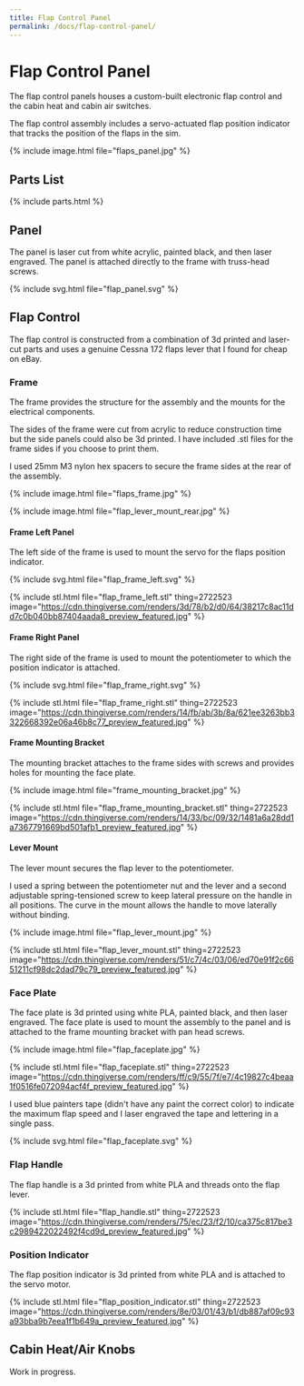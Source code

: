 ```yaml
---
title: Flap Control Panel
permalink: /docs/flap-control-panel/
---
```

# Flap Control Panel

The flap control panels houses a custom-built electronic flap control and the cabin heat and cabin air switches.

The flap control assembly includes a servo-actuated flap position indicator that tracks the position of the flaps in the sim.

{% include image.html file="flaps_panel.jpg" %}

## Parts List

{% include parts.html %}

## Panel

The panel is laser cut from white acrylic, painted black, and then laser engraved. The panel is attached directly to the frame with truss-head screws.

{% include svg.html file="flap_panel.svg" %}

## Flap Control

The flap control is constructed from a combination of 3d printed and laser-cut parts and uses a genuine Cessna 172 flaps lever that I found for cheap on eBay.

### Frame

The frame provides the structure for the assembly and the mounts for the electrical components.

The sides of the frame were cut from acrylic to reduce construction time but the side panels could also be 3d printed. I have included .stl files for the frame sides if you choose to print them. 

I used 25mm M3 nylon hex spacers to secure the frame sides at the rear of the assembly.

{% include image.html file="flaps_frame.jpg" %}

{% include image.html file="flap_lever_mount_rear.jpg" %}

#### Frame Left Panel

The left side of the frame is used to mount the servo for the flaps position indicator.

{% include svg.html file="flap_frame_left.svg" %}

{% include stl.html file="flap_frame_left.stl" thing=2722523 
   image="https://cdn.thingiverse.com/renders/3d/78/b2/d0/64/38217c8ac11dd7c0b040bb87404aada8_preview_featured.jpg" %}
  
#### Frame Right Panel

The right side of the frame is used to mount the potentiometer to which the position indicator is attached.

{% include svg.html file="flap_frame_right.svg" %}

{% include stl.html file="flap_frame_right.stl" thing=2722523 
   image="https://cdn.thingiverse.com/renders/14/fb/ab/3b/8a/621ee3263bb3322668392e06a46b8c77_preview_featured.jpg" %}

#### Frame Mounting Bracket

The mounting bracket attaches to the frame sides with screws and provides holes for mounting the face plate.

{% include image.html file="frame_mounting_bracket.jpg" %}

{% include stl.html file="flap_frame_mounting_bracket.stl" thing=2722523 
   image="https://cdn.thingiverse.com/renders/14/33/bc/09/32/1481a6a28dd1a7367791669bd501afb1_preview_featured.jpg" %}

#### Lever Mount

The lever mount secures the flap lever to the potentiometer.

I used a spring between the potentiometer nut and the lever and a second adjustable spring-tensioned screw to keep lateral pressure on the handle in all positions. The curve in the mount allows the handle to move laterally without binding.

{% include image.html file="flap_lever_mount.jpg" %}

{% include stl.html file="flap_lever_mount.stl" thing=2722523 
   image="https://cdn.thingiverse.com/renders/51/c7/4c/03/06/ed70e91f2c6651211cf98dc2dad79c79_preview_featured.jpg" %}

### Face Plate

The face plate is 3d printed using white PLA, painted black, and then laser engraved. The face plate is used to mount the assembly to the panel and is attached to the frame mounting bracket with pan head screws.

{% include image.html file="flap_faceplate.jpg" %}

{% include stl.html file="flap_faceplate.stl" thing=2722523 
   image="https://cdn.thingiverse.com/renders/ff/c9/55/7f/e7/4c19827c4beaa1f0516fe072094acf4f_preview_featured.jpg" %}

I used blue painters tape (didn't have any paint the correct color) to indicate the maximum flap speed and I laser engraved the tape and lettering in a single pass.

{% include svg.html file="flap_faceplate.svg" %}

### Flap Handle

The flap handle is a 3d printed from white PLA and threads onto the flap lever.

{% include stl.html file="flap_handle.stl" thing=2722523 
   image="https://cdn.thingiverse.com/renders/75/ec/23/f2/10/ca375c817be3c2989422022492f4cd9d_preview_featured.jpg" %}

### Position Indicator

The flap position indicator is 3d printed from white PLA and is attached to the servo motor.

{% include stl.html file="flap_position_indicator.stl" thing=2722523 
   image="https://cdn.thingiverse.com/renders/8e/03/01/43/b1/db887af09c93a93bba9b7eea1f1b649a_preview_featured.jpg" %}

## Cabin Heat/Air Knobs

Work in progress.
